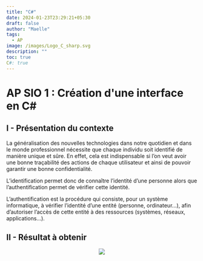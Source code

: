 ```yaml
---
title: "C#"
date: 2024-01-23T23:29:21+05:30
draft: false
author: "Maelle"
tags:
  - AP
image: /images/Logo_C_sharp.svg
description: ""
toc: true
C#: true
---
```


# AP SIO 1 : Création d'une interface en C#

## I - Présentation du contexte

La généralisation des nouvelles technologies dans notre quotidien et dans le monde professionnel nécessite que chaque individu soit identifié de manière unique et sûre. En effet, cela est indispensable si l’on veut avoir une bonne traçabilité des actions de chaque utilisateur et ainsi de pouvoir garantir une bonne confidentialité.

L’identification permet donc de connaître l’identité d’une personne alors que l’authentification permet de vérifier cette identité.

L’authentification est la procédure qui consiste, pour un système informatique, à vérifier l’identité d’une entité (personne, ordinateur…), afin d’autoriser l’accès de cette entité à des ressources (systèmes, réseaux, applications…).

## II - Résultat à obtenir

<center><img src="/images/resultatC_sharp.png"></center>
